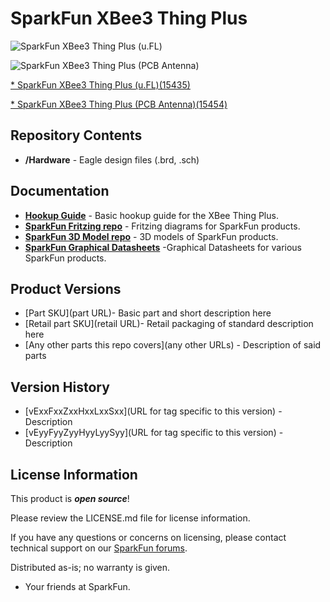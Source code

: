 SparkFun XBee3 Thing Plus
========================================

![SparkFun XBee3 Thing Plus (u.FL)](https://cdn.sparkfun.com/assets/parts/1/3/9/9/4/15435-SparkFun_Thing_Plus_-_XBee3_Micro__u.FL_-01.jpg)

![SparkFun XBee3 Thing Plus (PCB Antenna)](https://cdn.sparkfun.com/assets/parts/1/4/0/3/7/15454-SparkFun_Thing_Plus_-_XBee3_Micro__Chip_Antenna_-01b.jpg)

[* SparkFun XBee3 Thing Plus (u.FL)(15435)](https://www.sparkfun.com/products/15435)

[* SparkFun XBee3 Thing Plus (PCB Antenna)(15454)](https://www.sparkfun.com/products/15454)

<Basic description of the part.>

Repository Contents
-------------------

* **/Hardware** - Eagle design files (.brd, .sch)

Documentation
--------------
* **[Hookup Guide](https://learn.sparkfun.com/tutorials/xbee3-thing-plus-hookup-guide)** - Basic hookup guide for the XBee Thing Plus.
* **[SparkFun Fritzing repo](https://github.com/sparkfun/Fritzing_Parts)** - Fritzing diagrams for SparkFun products.
* **[SparkFun 3D Model repo](https://github.com/sparkfun/3D_Models)** - 3D models of SparkFun products. 
* **[SparkFun Graphical Datasheets](https://github.com/sparkfun/Graphical_Datasheets)** -Graphical Datasheets for various SparkFun products.

Product Versions
----------------
* [Part SKU](part URL)- Basic part and short description here
* [Retail part SKU](retail URL)- Retail packaging of standard description here
* [Any other parts this repo covers](any other URLs) - Description of said parts

Version History
---------------
* [vExxFxxZxxHxxLxxSxx](URL for tag specific to this version) - Description 
* [vEyyFyyZyyHyyLyySyy](URL for tag specific to this version) - Description

License Information
-------------------

This product is _**open source**_! 

Please review the LICENSE.md file for license information. 

If you have any questions or concerns on licensing, please contact technical support on our [SparkFun forums](https://forum.sparkfun.com/viewforum.php?f=152).

Distributed as-is; no warranty is given.

- Your friends at SparkFun.

_<COLLABORATION CREDIT>_
